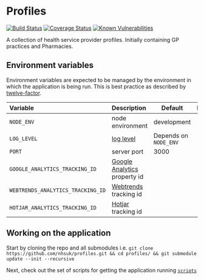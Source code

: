 # Profiles

[![Build Status](https://travis-ci.org/nhsuk/profiles.svg?branch=master)](https://travis-ci.org/nhsuk/profiles)
[![Coverage Status](https://coveralls.io/repos/github/nhsuk/profiles/badge.svg?branch=master)](https://coveralls.io/github/nhsuk/profiles?branch=master)
[![Known Vulnerabilities](https://snyk.io/test/github/nhsuk/profiles/badge.svg)](https://snyk.io/test/github/nhsuk/profiles)

A collection of health service provider profiles. Initially containing GP
practices and Pharmacies.

## Environment variables

Environment variables are expected to be managed by the environment in which
the application is being run. This is best practice as described by
[twelve-factor](https://12factor.net/config).

| Variable                         | Description                                                        | Default               | Required |
|:---------------------------------|:-------------------------------------------------------------------|-----------------------|:---------|
| `NODE_ENV`                       | node environment                                                   | development           |          |
| `LOG_LEVEL`                      | [log level](https://github.com/trentm/node-bunyan#levels)          | Depends on `NODE_ENV` |          |
| `PORT`                           | server port                                                        | 3000                  |          |
| `GOOGLE_ANALYTICS_TRACKING_ID`   | [Google Analytics](https://www.google.co.uk/analytics) property id |                       |          |
| `WEBTRENDS_ANALYTICS_TRACKING_ID`| [Webtrends](https://www.webtrends.com/) tracking id                |                       |          |
| `HOTJAR_ANALYTICS_TRACKING_ID`   | [Hotjar](https://www.hotjar.com/) tracking id                      |                       |          |

## Working on the application

Start by cloning the repo and all submodules i.e.
`git clone https://github.com/nhsuk/profiles.git && cd profiles/ && git submodule update --init --recursive`

Next, check out the set of scripts for getting the application running
[`scripts`](scripts/)
